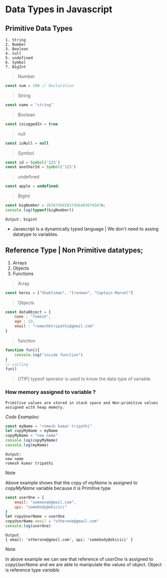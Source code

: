 # Data Types in Javascript
## Primitive Data Types
    1. String
    2. Number
    3. Boolean
    4. null
    5. undefined
    6. Symbol
    7. BigInt

> Number 
```Javascript
const num = 100 // Declaration
```

> String
```Javascript
const name = "string"
```

> Boolean
```Javascript
const isLoggedIn = true
```

> null
```js
const isNull = null
```

> Symbol
```js
const id = Symbol('123')
const anotherId = Symbol('123')
```

> undefined
```js
const apple = undefined;
```

> BigInt
```js
const bigNumber = 283474565837456483674567n;
console.log(typeof(bigNumber))
```
    Output: bigint

* Javascript is a dynamically typed language | We don't need to assing datatype to variables.

## Reference Type | Non Primitive datatypes;
1. Arrays
2. Objects
3. Functions

> Array
```js
const heros = ["Shaktiman", "Ironman", "Captain Marvel"]
```

> Objects
```js
const dataObject = {
    name : "romesh",
    age : 23,
    email : "romeshktripathi@gmail.com"
}
```

> function
```js
function fun(){
    console.log("inside function")
}
// calling 
fun()
```

> [!TIP] typeof operator is used to know the data type of variable.


### How memory assigned to variable ?

    Primitive values are stored in stack space and Non-primitive values assigned with heap memory.

*Code Examples:*
```js
const myName = "romesh kumar tripathi"
let copyMyName = myName
copyMyName = "new name"
console.log(copyMyName)
console.log(myName)
```
    Output:
    new name
    romesh kumar tripathi
> [!NOTE] 
> Above example shows that the copy of *myName* is assigned to *copyMyName* variable because it is Primitive type

```js
const userOne = {
    email: "someone@gmail.com",
    upi: "somebody@okicici"
}
let copyUserName = userOne
copyUserName.email = "otherone@gmail.com"
console.log(userOne)
```
    Output
    { email: 'otherone@gmail.com', upi: 'somebody@okicici' }

> [!NOTE]
> In above example we can see that reference of *userOne* is assigned to *copyUserName* and we are able to manipulate the values of object. Object is reference type *variable.*